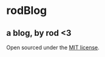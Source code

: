 # rodBlog
## a blog, by rod <3

Open sourced under the [MIT license](https://github.com/LeNPaul/Millennial/blob/gh-pages/LICENSE.md).
